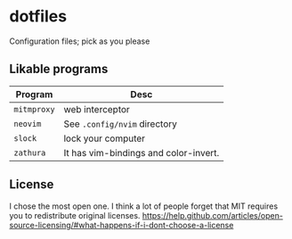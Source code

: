 dotfiles
========

Configuration files; pick as you please

## Likable programs

| Program     | Desc                                                                                                                                                  |
| ----------- | ----------------------------------------------------------------------------------------------------------------------------------------------------- |
| `mitmproxy` | web interceptor |
| `neovim`    | See `.config/nvim` directory |
| `slock`     | lock your computer |
| `zathura`   | It has vim-bindings and color-invert. |

## License
I chose the most open one.
I think a lot of people forget that MIT requires you to redistribute original licenses.
https://help.github.com/articles/open-source-licensing/#what-happens-if-i-dont-choose-a-license
